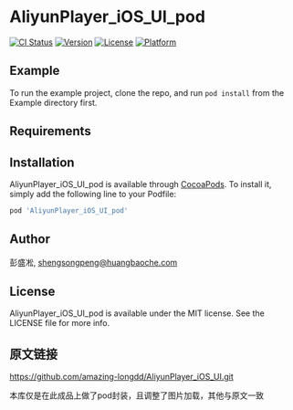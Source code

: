 # AliyunPlayer_iOS_UI_pod

[![CI Status](https://img.shields.io/travis/彭盛凇/AliyunPlayer_iOS_UI_pod.svg?style=flat)](https://travis-ci.org/彭盛凇/AliyunPlayer_iOS_UI_pod)
[![Version](https://img.shields.io/cocoapods/v/AliyunPlayer_iOS_UI_pod.svg?style=flat)](https://cocoapods.org/pods/AliyunPlayer_iOS_UI_pod)
[![License](https://img.shields.io/cocoapods/l/AliyunPlayer_iOS_UI_pod.svg?style=flat)](https://cocoapods.org/pods/AliyunPlayer_iOS_UI_pod)
[![Platform](https://img.shields.io/cocoapods/p/AliyunPlayer_iOS_UI_pod.svg?style=flat)](https://cocoapods.org/pods/AliyunPlayer_iOS_UI_pod)

## Example

To run the example project, clone the repo, and run `pod install` from the Example directory first.

## Requirements

## Installation

AliyunPlayer_iOS_UI_pod is available through [CocoaPods](https://cocoapods.org). To install
it, simply add the following line to your Podfile:

```ruby
pod 'AliyunPlayer_iOS_UI_pod'
```

## Author

彭盛凇, shengsongpeng@huangbaoche.com

## License

AliyunPlayer_iOS_UI_pod is available under the MIT license. See the LICENSE file for more info.

## 原文链接
https://github.com/amazing-longdd/AliyunPlayer_iOS_UI.git

本库仅是在此成品上做了pod封装，且调整了图片加载，其他与原文一致
